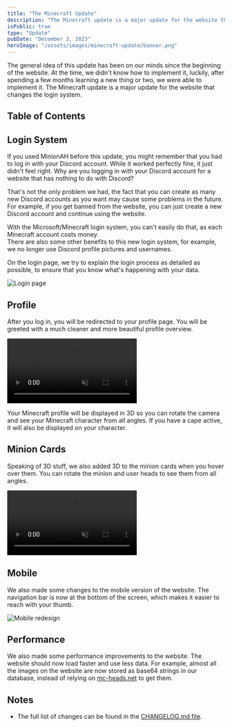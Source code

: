 ```yaml
---
title: "The Minecraft Update"
description: "The Minecraft update is a major update for the website that changes the login system, introduces performance updates and some under-the-hood changes. Read more about it here."
isPublic: true
type: "Update"
pubDate: "December 3, 2023"
heroImage: "/assets/images/minecraft-update/banner.png"
---
```


The general idea of this update has been on our minds since the beginning of the website. At the time, we didn't know how to implement it, luckily, after spending a few months learning a new thing or two, we were able to implement it. The Minecraft update is a major update for the website that changes the login system.

## Table of Contents

## Login System

If you used MinionAH before this update, you might remember that you had to log in with your Discord account. While it worked perfectly fine, it just didn't feel right. Why are you logging in with your Discord account for a website that has nothing to do with Discord?  

That's not the only problem we had, the fact that you can create as many new Discord accounts as you want may cause some problems in the future. For example, if you get banned from the website, you can just create a new Discord account and continue using the website.  

With the Microsoft/Minecraft login system, you can't easily do that, as each Minecraft account costs money.  
There are also some other benefits to this new login system, for example, we no longer use Discord profile pictures and usernames.

On the login page, we try to explain the login process as detailed as possible, to ensure that you know what's happening with your data.
<div class="bg-neutral-950 rounded-lg p-4">
  <img src="/assets/images/minecraft-update/loginPage.png" class="max-h-[48rem] !w-auto mx-auto" alt="Login page"/>
</div>

## Profile

After you log in, you will be redirected to your profile page. You will be greeted with a much cleaner and more beautiful profile overview.
<div class="bg-neutral-950 rounded-lg p-4">
  <video muted={true} loop={true} autoPlay={true} class="max-h-96 !w-auto mx-auto" alt="Profile page">
    <source src="/assets/videos/minecraft-update/profilePage.mp4" type="video/mp4"/>
  </video>
</div>

Your Minecraft profile will be displayed in 3D so you can rotate the camera and see your Minecraft character from all angles. If you have a cape active, it will also be displayed on your character.

## Minion Cards

Speaking of 3D stuff, we also added 3D to the minion cards when you hover over them. You can rotate the minion and user heads to see them from all angles.
<div class="bg-neutral-950 rounded-lg p-4">
  <video muted={true} loop={true} autoPlay={true} class="max-h-96 !w-auto mx-auto" alt="Minion card">
    <source src="/assets/videos/minecraft-update/minionCard.mp4" type="video/mp4"/>
  </video>
</div>

## Mobile

We also made some changes to the mobile version of the website. The navigation bar is now at the bottom of the screen, which makes it easier to reach with your thumb.

<div class="bg-neutral-950 rounded-lg p-4">
  <img src="/assets/images/minecraft-update/mobileView.png" class="max-h-[48rem] !w-auto mx-auto" alt="Mobile redesign"/>
</div>

## Performance

We also made some performance improvements to the website. The website should now load faster and use less data. For example, almost all the images on the website are now stored as base64 strings in our database, instead of relying on <a href="https://mc-heads.net" target="_blank">mc-heads.net</a> to get them.

## Notes

- The full list of changes can be found in the <a href="https://github.com/DarthGigi/MinionAH/blob/main/CHANGELOG.md#100---2023-12-04" target="_blank">CHANGELOG.md file</a>.